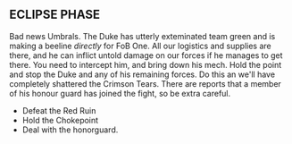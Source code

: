 ## ECLIPSE PHASE 

Bad news Umbrals. The Duke has utterly exteminated team green and is making a beeline *directly* for FoB One. All our logistics and supplies are there, and he can inflict untold damage on our forces if he manages to get there. You need to intercept him, and bring down his mech. Hold the point and stop the Duke and any of his remaining forces. Do this an we'll have completely shattered the Crimson Tears. There are reports that a member of his honour guard has joined the fight, so be extra careful. 

* Defeat the Red Ruin
* Hold the Chokepoint 
* Deal with the honorguard. 